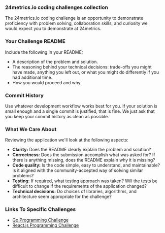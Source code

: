 ### 24metrics.io coding challenges collection

The 24metrics.io coding challenge is an opportunity to demonstrate proficiency with problem solving, collaboration skills, and curiosity we would expect you to demonstrate at 24metrics.

### Your Challenge README

Include the following in your README:

- A description of the problem and solution.
- The reasoning behind your technical decisions: trade-offs you might have made, anything you left out, or what you might do differently if you had additional time.
- How you would proceed and why.

### Commit History

Use whatever development workflow works best for you. If your solution is small enough and a single commit is justified, that is fine. We just ask that you keep your commit history as clean as possible.

### What We Care About

Reviewing the application we'll look at the following aspects:

- **Clarity:** Does the README clearly explain the problem and solution?
- **Correctness:** Does the submission accomplish what was asked for? If there is anything missing, does the README explain why it is missing?
- **Code quality:** Is the code simple, easy to understand, and maintainable? Is it aligned with the community-accepted way of solving similar problems?
- **Testing:** If required, what testing approach was taken? Will the tests be difficult to change if the requirements of the application changed?
- **Technical decisions:** Do choices of libraries, algorithms, and architecture seem appropriate for the challenge?

### Links To Specific Challenges

- [Go Programming Challenge](https://github.com/24metrics/coding-challenges/blob/master/go-challenge.md)
- [React.js Programming Challenge](https://github.com/24metrics/coding-challenges/blob/master/react-challenge.md)
